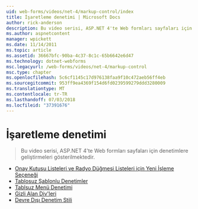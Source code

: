 ```yaml
---
uid: web-forms/videos/net-4/markup-control/index
title: İşaretleme denetimi | Microsoft Docs
author: rick-anderson
description: Bu video serisi, ASP.NET 4'te Web formları sayfaları için denetimlere geliştirmeleri gösterilmektedir.
ms.author: aspnetcontent
manager: wpickett
ms.date: 11/14/2011
ms.topic: article
ms.assetid: 36667bfc-90ba-4c37-8c1c-65b6642e6d47
ms.technology: dotnet-webforms
msc.legacyurl: /web-forms/videos/net-4/markup-control
msc.type: chapter
ms.openlocfilehash: 5c6cf1145c17d976138faa9f10c472aeb56ff4eb
ms.sourcegitcommit: 953ff9ea4369f154d6fd0239599279ddd3280009
ms.translationtype: MT
ms.contentlocale: tr-TR
ms.lasthandoff: 07/03/2018
ms.locfileid: "37391676"
---
```

<a name="markup-control"></a>İşaretleme denetimi
====================
> Bu video serisi, ASP.NET 4'te Web formları sayfaları için denetimlere geliştirmeleri gösterilmektedir.


- [Onay Kutusu Listeleri ve Radyo Düğmesi Listeleri için Yeni İşleme Seçeneği](aspnet-4-quick-hit-new-rendering-option-for-check-box-lists-and-radio-button-lists.md)
- [Tablosuz Şablonlu Denetimler](aspnet-4-quick-hit-table-free-templated-controls.md)
- [Tablsuz Menü Denetimi](aspnet-4-quick-hit-tableless-menu-control.md)
- [Gizli Alan Div'leri](aspnet-4-quick-hit-hidden-field-divs.md)
- [Devre Dışı Denetim Stili](aspnet-4-quick-hit-disabled-control-styling.md)

